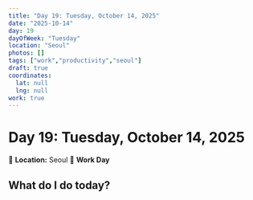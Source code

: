 ```yaml
---
title: "Day 19: Tuesday, October 14, 2025"
date: "2025-10-14"
day: 19
dayOfWeek: "Tuesday"
location: "Seoul"
photos: []
tags: ["work","productivity","seoul"]
draft: true
coordinates:
  lat: null
  lng: null
work: true
---
```

# Day 19: Tuesday, October 14, 2025

📍 **Location:** Seoul
💼 **Work Day**

## What do I do today?


